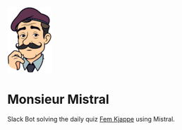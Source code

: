 ![Monsieur Mistral](https://raw.githubusercontent.com/vegardege/monsieurm/refs/heads/main/assets/monsieurm.png?raw=true)

# Monsieur Mistral

Slack Bot solving the daily quiz [Fem Kjappe](https://www.femkjappe.no/) using
Mistral.
